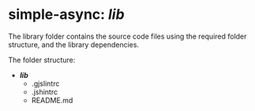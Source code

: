 simple-async: _lib_
===================

The library folder contains the source code files using the required folder structure, and the library dependencies.

The folder structure:
* **_lib_**
   * .gjslintrc
   * .jshintrc
   * README.md
